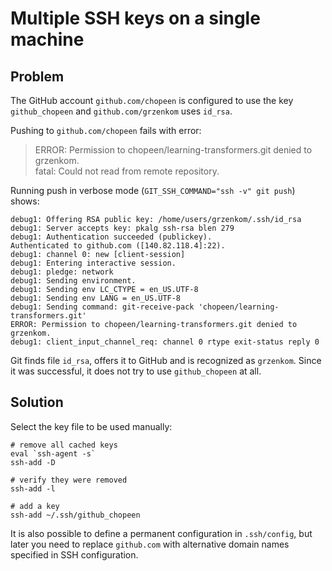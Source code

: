 # Multiple SSH keys on a single machine

## Problem

The GitHub account `github.com/chopeen` is configured to use the key `github_chopeen`
and `github.com/grzenkom` uses `id_rsa`.

Pushing to `github.com/chopeen` fails with error:

> ERROR: Permission to chopeen/learning-transformers.git denied to grzenkom.  
> fatal: Could not read from remote repository.

Running push in verbose mode (`GIT_SSH_COMMAND="ssh -v" git push`) shows:

    debug1: Offering RSA public key: /home/users/grzenkom/.ssh/id_rsa
    debug1: Server accepts key: pkalg ssh-rsa blen 279
    debug1: Authentication succeeded (publickey).
    Authenticated to github.com ([140.82.118.4]:22).
    debug1: channel 0: new [client-session]
    debug1: Entering interactive session.
    debug1: pledge: network
    debug1: Sending environment.
    debug1: Sending env LC_CTYPE = en_US.UTF-8
    debug1: Sending env LANG = en_US.UTF-8
    debug1: Sending command: git-receive-pack 'chopeen/learning-transformers.git'
    ERROR: Permission to chopeen/learning-transformers.git denied to grzenkom.
    debug1: client_input_channel_req: channel 0 rtype exit-status reply 0

Git finds file `id_rsa`, offers it to GitHub and is recognized as `grzenkom`.
Since it was successful, it does not try to use `github_chopeen` at all.

## Solution

Select the key file to be used manually:

    # remove all cached keys
    eval `ssh-agent -s`
    ssh-add -D
    
    # verify they were removed
    ssh-add -l
    
    # add a key
    ssh-add ~/.ssh/github_chopeen

It is also possible to define a permanent configuration in `.ssh/config`, but later you
need to replace `github.com` with alternative domain names specified in SSH configuration.

